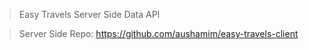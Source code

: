 > Easy Travels Server Side Data API

> Server Side Repo: https://github.com/aushamim/easy-travels-client
